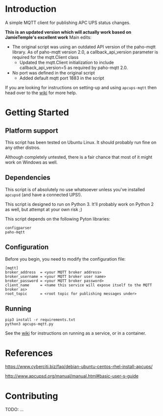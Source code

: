 # Introduction 
A simple MQTT client for publishing APC UPS status changes.

**This is an updated version which will actually work based on  JamieTemple's excellent work**
Main edits:
- The original script was using an outdated API version of the paho-mqtt library. As of paho-mqtt version 2.0, a callback_api_version parameter is required for the mqtt.Client class
  - Updated the mqtt.Client initialization to include callback_api_version=5 as required by paho-mqtt 2.0.
- No port was defined in the original script
  - Added default mqtt port 1883 in the script

If you are looking for instructions on setting-up and using `apcups-mqtt` then head over to the [wiki](https://github.com/giovi321/apcups-mqtt-v2/wiki) for more help.

# Getting Started

## Platform support

This script has been tested on Ubuntu Linux. It should probably run fine on any other distros.

Although completely untested, there is a fair chance that most of it might work on Windows as well.

## Dependencies

This script is of absolutely no use whatsoever unless you've installed `apcupsd` (and have a connected UPS!).

This script is designed to run on Python 3. It'll probably work on Python 2 as well, but attempt at your own risk ;)

This script depends on the following Pyton libraries:

```
configparser
paho-mqtt
```

## Configuration
Before you begin, you need to modify the configuration file:

```
[mqtt]
broker_address  = <your MQTT broker address>
broker_username = <your MQTT broker user name>
broker_password = <your MQTT broker password>
client_name     = <name this service will expose itself to the MQTT broker as>
root_topic      = <root topic for publishing messages under>
```

## Running

```
pip3 install -r requirements.txt
python3 apcups-mqtt.py
```

See the [wiki](https://github.com/JamieTemple/apcups-mqtt/wiki) for instructions on running as a service, or in a container.


# References
https://www.cyberciti.biz/faq/debian-ubuntu-centos-rhel-install-apcups/

http://www.apcupsd.org/manual/manual.html#basic-user-s-guide

# Contributing
TODO: ... 
